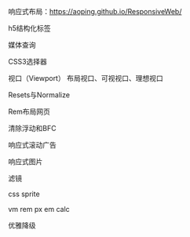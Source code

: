 响应式布局：https://aoping.github.io/ResponsiveWeb/

h5结构化标签

媒体查询

CSS3选择器

视口（Viewport） 布局视口、可视视口、理想视口

Resets与Normalize

Rem布局网页

清除浮动和BFC

响应式滚动广告

响应式图片

滤镜

css sprite

vm rem px em calc

优雅降级



